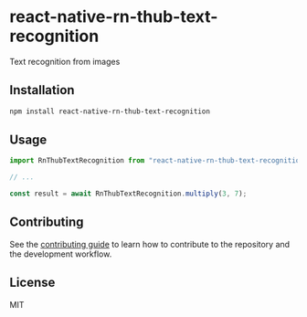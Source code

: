 # react-native-rn-thub-text-recognition

Text recognition from images

## Installation

```sh
npm install react-native-rn-thub-text-recognition
```

## Usage

```js
import RnThubTextRecognition from "react-native-rn-thub-text-recognition";

// ...

const result = await RnThubTextRecognition.multiply(3, 7);
```

## Contributing

See the [contributing guide](CONTRIBUTING.md) to learn how to contribute to the repository and the development workflow.

## License

MIT
